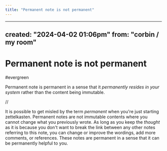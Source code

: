 ```yaml
---
title: "Permanent note is not permanent"
---
```


---
created: "2024-04-02 01:06pm"
from: "corbin / my room"
---

# Permanent note is not permanent
#evergreen

Permanent note is permanent in a sense that it _permanently resides in your system_ rather than the content being immutable.

//

It is possible to get misled by the term _permanent_ when you're just starting zettelkasten. Permanent notes are not immutable contents where you cannot change what you previously wrote. As long as you keep the _thought_ as it is because you don't want to break the link between any other notes referring to this note, you can change or improve the wordings, add more comments, or references. These notes are permanent in a sense that it can be permanently helpful to you.
